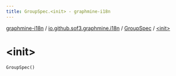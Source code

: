 ```yaml
---
title: GroupSpec.<init> - graphmine-i18n
---
```


[graphmine-i18n](../../index.html) / [io.github.sof3.graphmine.i18n](../index.html) / [GroupSpec](index.html) / [&lt;init&gt;](./-init-.html)

# &lt;init&gt;

`GroupSpec()`